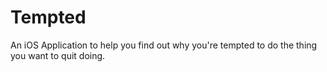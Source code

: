 # Tempted

An iOS Application to help you find out why you're tempted to do the thing you want to quit doing.
